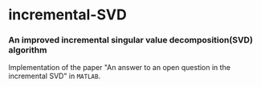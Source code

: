 # incremental-SVD
### An improved incremental singular value decomposition(SVD) algorithm
Implementation of the paper "An answer to an open question in the incremental SVD" in `MATLAB`.
